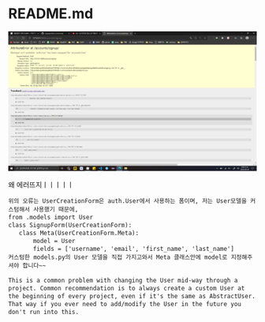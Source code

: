 # README.md



![image-20200926181437930](README.assets/image-20200926181437930.png)



왜 에러뜨지ㅣㅣㅣㅣㅣ

```
위의 오류는 UserCreationForm은 auth.User에서 사용하는 폼이며, 저는 User모델을 커스텀해서 사용했기 때문에,
from .models import User
class SignupForm(UserCreationForm):
   class Meta(UserCreationForm.Meta):
       model = User
       fields = ['username', 'email', 'first_name', 'last_name']
커스텀한 models.py의 User 모델을 직접 가지고와서 Meta 클래스안에 model로 지정해주셔야 합니다~~

```

```
This is a common problem with changing the User mid-way through a project. Common recommendation is to always create a custom User at the beginning of every project, even if it's the same as AbstractUser. That way if you ever need to add/modify the User in the future you don't run into this.
```

